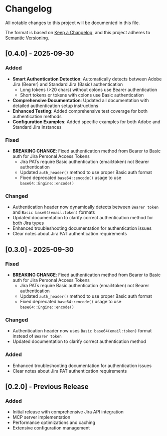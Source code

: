 # Changelog

All notable changes to this project will be documented in this file.

The format is based on [Keep a Changelog](https://keepachangelog.com/en/1.0.0/),
and this project adheres to [Semantic Versioning](https://semver.org/spec/v2.0.0.html).

## [0.4.0] - 2025-09-30

### Added
- **Smart Authentication Detection**: Automatically detects between Adobe Jira (Bearer) and Standard Jira (Basic) authentication
  - Long tokens (>20 chars) without colons use Bearer authentication
  - Short tokens or tokens with colons use Basic authentication
- **Comprehensive Documentation**: Updated all documentation with detailed authentication setup instructions
- **Enhanced Testing**: Added comprehensive test coverage for both authentication methods
- **Configuration Examples**: Added specific examples for both Adobe and Standard Jira instances

### Fixed
- **BREAKING CHANGE**: Fixed authentication method from Bearer to Basic auth for Jira Personal Access Tokens
  - Jira PATs require Basic authentication (email:token) not Bearer authentication
  - Updated `auth_header()` method to use proper Basic auth format
  - Fixed deprecated `base64::encode()` usage to use `base64::Engine::encode()`

### Changed
- Authentication header now dynamically detects between `Bearer token` and `Basic base64(email:token)` formats
- Updated documentation to clarify correct authentication method for both Jira types
- Enhanced troubleshooting documentation for authentication issues
- Clear notes about Jira PAT authentication requirements

## [0.3.0] - 2025-09-30

### Fixed
- **BREAKING CHANGE**: Fixed authentication method from Bearer to Basic auth for Jira Personal Access Tokens
  - Jira PATs require Basic authentication (email:token) not Bearer authentication
  - Updated `auth_header()` method to use proper Basic auth format
  - Fixed deprecated `base64::encode()` usage to use `base64::Engine::encode()`

### Changed
- Authentication header now uses `Basic base64(email:token)` format instead of `Bearer token`
- Updated documentation to clarify correct authentication method

### Added
- Enhanced troubleshooting documentation for authentication issues
- Clear notes about Jira PAT authentication requirements

## [0.2.0] - Previous Release

### Added
- Initial release with comprehensive Jira API integration
- MCP server implementation
- Performance optimizations and caching
- Extensive configuration management
